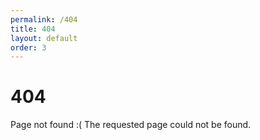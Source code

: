 ```yaml
---
permalink: /404
title: 404
layout: default
order: 3
---
```


# 404

Page not found :( The requested page could not be found.
